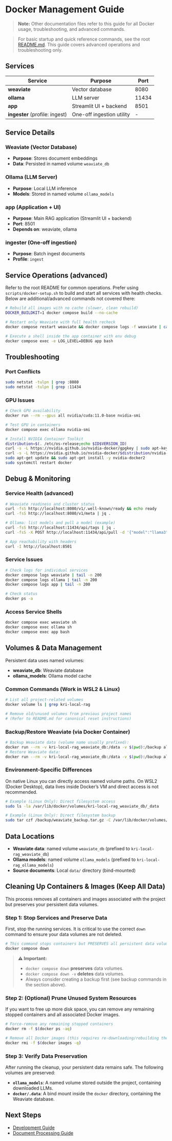 # Docker Management Guide

> **Note:** Other documentation files refer to this guide for all Docker usage, troubleshooting, and advanced commands.

> For basic startup and quick reference commands, see the root [README.md](../README.md). This guide covers advanced operations and troubleshooting only.

## Services

| Service | Purpose | Port |
|---------|---------|------|
| **weaviate** | Vector database | 8080 |
| **ollama** | LLM server | 11434 |
| **app** | Streamlit UI + backend | 8501 |
| **ingester** (profile: ingest) | One-off ingestion utility | - |

## Service Details

### Weaviate (Vector Database)
- **Purpose**: Stores document embeddings
- **Data**: Persisted in named volume `weaviate_db`

### Ollama (LLM Server)
- **Purpose**: Local LLM inference
- **Models**: Stored in named volume `ollama_models`

### app (Application + UI)
- **Purpose**: Main RAG application (Streamlit UI + backend)
- **Port**: 8501
- **Depends on**: weaviate, ollama

### ingester (One-off ingestion)
- **Purpose**: Batch ingest documents
- **Profile**: `ingest`

## Service Operations (advanced)

Refer to the root README for common operations. Prefer using `scripts/docker-setup.sh` to build and start all services with health checks. Below are additional/advanced commands not covered there:

```bash
# Rebuild all images with no cache (slower, clean rebuild)
DOCKER_BUILDKIT=1 docker compose build --no-cache

# Restart only Weaviate with full health recheck
docker compose restart weaviate && docker compose logs -f weaviate | cat

# Execute a shell inside the app container with env debug
docker compose exec -e LOG_LEVEL=DEBUG app bash
```

## Troubleshooting

### Port Conflicts
```bash
sudo netstat -tulpn | grep :8080
sudo netstat -tulpn | grep :11434
```

### GPU Issues
```bash
# Check GPU availability
docker run --rm --gpus all nvidia/cuda:11.0-base nvidia-smi

# Test GPU in containers
docker compose exec ollama nvidia-smi

# Install NVIDIA Container Toolkit
distribution=$(. /etc/os-release;echo $ID$VERSION_ID)
curl -s -L https://nvidia.github.io/nvidia-docker/gpgkey | sudo apt-key add -
curl -s -L https://nvidia.github.io/nvidia-docker/$distribution/nvidia-docker.list | sudo tee /etc/apt/sources.list.d/nvidia-docker.list
sudo apt-get update && sudo apt-get install -y nvidia-docker2
sudo systemctl restart docker
```

## Debug & Monitoring

### Service Health (advanced)
```bash
# Weaviate readiness and cluster status
curl -fsS http://localhost:8080/v1/.well-known/ready && echo ready
curl -fsS http://localhost:8080/v1/meta | jq .

# Ollama: list models and pull a model (example)
curl -fsS http://localhost:11434/api/tags | jq .
curl -fsS -X POST http://localhost:11434/api/pull -d '{"model":"llama3"}' | jq .

# App reachability with headers
curl -I http://localhost:8501
```

### Service Issues
```bash
# Check logs for individual services
docker compose logs weaviate | tail -n 200
docker compose logs ollama | tail -n 200
docker compose logs app | tail -n 200

# Check status
docker ps -a
```

### Access Service Shells
```bash
docker compose exec weaviate sh
docker compose exec ollama sh
docker compose exec app bash
```

## Volumes & Data Management

Persistent data uses named volumes:
- **weaviate_db**: Weaviate database
- **ollama_models**: Ollama model cache

### Common Commands (Work in WSL2 & Linux)

```bash
# List all project-related volumes
docker volume ls | grep kri-local-rag

# Remove old/unused volumes from previous project names
# (Refer to README.md for canonical reset instructions)
```

### Backup/Restore Weaviate (via Docker Container)

```bash
# Backup Weaviate data (volume name usually prefixed):
docker run --rm -v kri-local-rag_weaviate_db:/data -v $(pwd):/backup alpine tar czf /backup/weaviate_backup.tar.gz -C /data .
# Restore Weaviate data:
docker run --rm -v kri-local-rag_weaviate_db:/data -v $(pwd):/backup alpine tar xzf /backup/weaviate_backup.tar.gz -C /data .
```

### Environment-Specific Differences

On native Linux you can directly access named volume paths. On WSL2 (Docker Desktop), data lives inside Docker’s VM and direct access is not recommended.

```bash
# Example (Linux Only): Direct filesystem access
sudo ls -la /var/lib/docker/volumes/kri-local-rag_weaviate_db/_data

# Example (Linux Only): Direct filesystem backup
sudo tar czf /backup/weaviate_backup.tar.gz -C /var/lib/docker/volumes/kri-local-rag_weaviate_db/_data .
```

## Data Locations

- **Weaviate data**: named volume `weaviate_db` (prefixed to `kri-local-rag_weaviate_db`)
- **Ollama models**: named volume `ollama_models` (prefixed to `kri-local-rag_ollama_models`)
- **Source documents**: Local `data/` directory (bind-mounted)

## Cleaning Up Containers & Images (Keep All Data)

This process removes all containers and images associated with the project but preserves your persistent data volumes.

### Step 1: Stop Services and Preserve Data

First, stop the running services. It is critical to use the correct `down` command to ensure your data volumes are not deleted.

```bash
# This command stops containers but PRESERVES all persistent data volumes.
docker compose down
```

> **⚠️ Important:**
> -   `docker compose down` **preserves** data volumes.
> -   `docker compose down -v` **deletes** data volumes.
> -   Always consider creating a backup first (see backup commands in the section above).

### Step 2: (Optional) Prune Unused System Resources

If you want to free up more disk space, you can remove any remaining stopped containers and all associated Docker images.

```bash
# Force-remove any remaining stopped containers
docker rm -f $(docker ps -aq)

# Remove all Docker images (this requires re-downloading/rebuilding them later)
docker rmi -f $(docker images -q)
```

### Step 3: Verify Data Preservation

After running the cleanup, your persistent data remains safe. The following volumes are preserved:
-   **`ollama_models`**: A named volume stored outside the project, containing downloaded LLMs.
-   **`docker/.data`**: A bind mount inside the `docker` directory, containing the Weaviate database.

## Next Steps

- [Development Guide](DEVELOPMENT.md)
- [Document Processing Guide](document-processing.md)